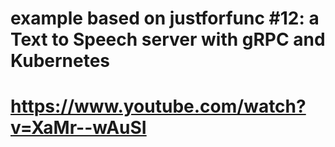 # example based on justforfunc #12: a Text to Speech server with gRPC and Kubernetes
# https://www.youtube.com/watch?v=XaMr--wAuSI
